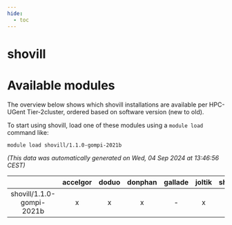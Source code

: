 ```yaml
---
hide:
  - toc
---
```


shovill
=======

# Available modules


The overview below shows which shovill installations are available per HPC-UGent Tier-2cluster, ordered based on software version (new to old).

To start using shovill, load one of these modules using a `module load` command like:

```shell
module load shovill/1.1.0-gompi-2021b
```

*(This data was automatically generated on Wed, 04 Sep 2024 at 13:46:56 CEST)*  

| |accelgor|doduo|donphan|gallade|joltik|shinx|skitty|
| :---: | :---: | :---: | :---: | :---: | :---: | :---: | :---: |
|shovill/1.1.0-gompi-2021b|x|x|x|-|x|-|x|
